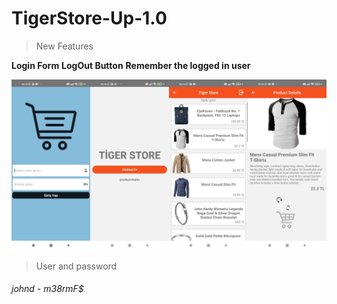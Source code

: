 # TigerStore-Up-1.0
>New Features

**Login Form**
**LogOut Button**
**Remember the logged in user**

![This is an image](https://github.com/suleymnkpln/TigerStore-Up-1.0/blob/main/images/ss.jpg)

>User and password
###### johnd - m38rmF$
